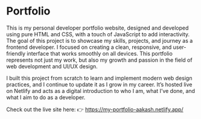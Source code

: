 # Portfolio
This is my personal developer portfolio website, designed and developed using pure HTML and CSS, with a touch of JavaScript to add interactivity. The goal of this project is to showcase my skills, projects, and journey as a frontend developer. I focused on creating a clean, responsive, and user-friendly interface that works smoothly on all devices. This portfolio represents not just my work, but also my growth and passion in the field of web development and UI/UX design.

I built this project from scratch to learn and implement modern web design practices, and I continue to update it as I grow in my career. It’s hosted live on Netlify and acts as a digital introduction to who I am, what I’ve done, and what I aim to do as a developer.

Check out the live site here: 👉 https://my-portfolio-aakash.netlify.app/
